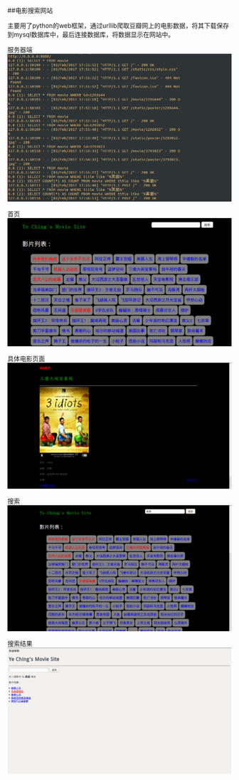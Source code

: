 ##电影搜索网站

主要用了python的web框架，通过urllib爬取豆瓣网上的电影数据，将其下载保存到mysql数据库中，最后连接数据库，将数据显示在网站中。

服务器端
![](./code.png)


首页
![](./index.png)

具体电影页面
![](./movie.png)

搜索
![](./search.png)

搜索结果
![](./result.png)
